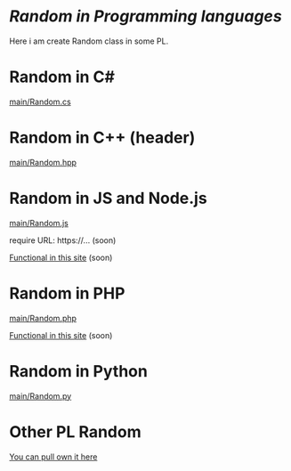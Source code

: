 # *Random in Programming languages*
Here i am create Random class in some PL.
# Random in C#
[main/Random.cs](https://github.com/GDenisC/Random-in-PA/blob/main/Random.cs)
# Random in C++ (header)
[main/Random.hpp](https://github.com/GDenisC/Random-in-PA/blob/main/Random.hpp)
# Random in JS and Node.js
[main/Random.js](https://github.com/GDenisC/Random-in-PA/blob/main/Random.js)

require URL: https://... (soon)

[Functional in this site](https://github.com/GDenisC/Random-in-PA/#js) (soon)
# Random in PHP
[main/Random.php](https://github.com/GDenisC/Random-in-PA/blob/main/Random.php)

[Functional in this site](https://github.com/GDenisC/Random-in-PA/#php) (soon)
# Random in Python
[main/Random.py](https://github.com/GDenisC/Random-in-PA/blob/main/Random.py)
# Other PL Random
[You can pull own it here](https://github.com/GDenisC/Random-in-PA/pulls)
